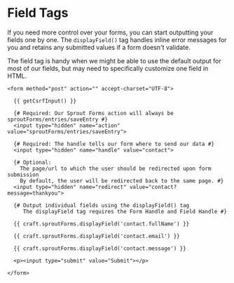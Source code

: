 # Field Tags

If you need more control over your forms, you can start outputting your fields one by one.  The `displayField()` tag handles inline error messages for you and retains any submitted values if a form doesn't validate.

The field tag is handy when we might be able to use the default output for most of our fields, but may need to specifically customize one field in HTML.

``` twig 
<form method="post" action="" accept-charset="UTF-8">
  
  {{ getCsrfInput() }}

  {# Required: Our Sprout Forms action will always be sproutForms/entries/saveEntry #}
  <input type="hidden" name="action" value="sproutForms/entries/saveEntry">

  {# Required: The handle tells our form where to send our data #}
  <input type="hidden" name="handle" value="contact">

  {# Optional: 
    The page/url to which the user should be redirected upon form submission
    By default, the user will be redirected back to the same page. #}
  <input type="hidden" name="redirect" value="contact?message=thankyou">
  
  {# Output individual fields using the displayField() tag 
     The displayField tag requires the Form Handle and Field Handle #}

  {{ craft.sproutForms.displayField('contact.fullName') }}
  
  {{ craft.sproutForms.displayField('contact.email') }}

  {{ craft.sproutForms.displayField('contact.message') }}
		   			
  <p><input type="submit" value="Submit"></p>

</form>